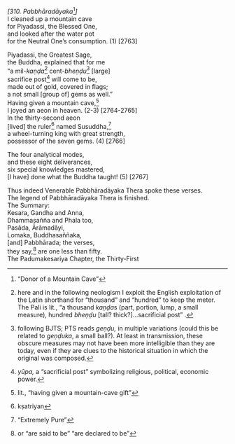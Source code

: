 *\[310. Pabbhāradāyaka*[^1]*\]*  
I cleaned up a mountain cave  
for Piyadassi, the Blessed One,  
and looked after the water pot  
for the Neutral One’s consumption. (1) \[2763\]

Piyadassi, the Greatest Sage,  
the Buddha, explained that for me  
“a mil-*kaṇḍa*[^2] cent-*bheṇḍu*[^3] \[large\]  
sacrifice post[^4] will come to be,  
made out of gold, covered in flags;  
a not small \[group of\] gems as well.”  
Having given a mountain cave,[^5]  
I joyed an aeon in heaven. (2-3) \[2764-2765\]  
In the thirty-second aeon  
\[lived\] the ruler[^6] named Susuddha,[^7]  
a wheel-turning king with great strength,  
possessor of the seven gems. (4) \[2766\]

The four analytical modes,  
and these eight deliverances,  
six special knowledges mastered,  
\[I have\] done what the Buddha taught! (5) \[2767\]

Thus indeed Venerable Pabbhāradāyaka Thera spoke these verses.  
The legend of Pabbhāradāyaka Thera is finished.  
The Summary:  
Kesara, Gandha and Anna,  
Dhammasañña and Phala too,  
Pasāda, Ārāmadāyi,  
Lomaka, Buddhasaññaka,  
\[and\] Pabbhārada; the verses,  
they say,[^8] are one less than fifty.  
The Padumakesariya Chapter, the Thirty-First

[^1]: “Donor of a Mountain Cave”

[^2]: here and in the following neologism I exploit the English
    exploitation of the Latin shorthand for “thousand” and “hundred” to
    keep the meter. The Pali is lit., “a thousand *kaṇḍa*s (part,
    portion, lump, a small measure), hundred *bheṇḍu* \[tall?
    thick?\]...sacrificial post” .

[^3]: following BJTS; PTS reads *geṇḍu,* in multiple variations (could
    this be related to *geṇḍuka*, a small ball?). At least in
    transmission, these obscure measures may not have been more
    intelligible than they are today, even if they are clues to the
    historical situation in which the original was composed.

[^4]: *yūpa,* a “sacrificial post” symbolizing religious, political,
    economic power.

[^5]: lit., “having given a mountain-cave gift”

[^6]: kṣatriyan

[^7]: “Extremely Pure”

[^8]: or “are said to be” “are declared to be”
